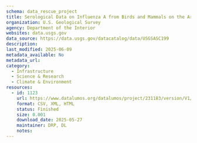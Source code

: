 ```yaml
---
schema: data_rescue_project 
title: Serological Data on Influenza A from Birds and Mammals on the Arctic Coastal Plain of Northern Alaska, 2011-2017
organization: U.S. Geological Survey
agency: Department of the Interior
websites: data.usgs.gov
data_source: https://data.usgs.gov/datacatalog/data/USGSASC199
description: 
last_modified: 2025-06-09
metadata_available: No
metadata_url: 
category:
  - Infrastructure 
  - Science & Research 
  - Climate & Environment 
resources:
  - id: 1123
    url: https://www.datalumos.org/datalumos/project/231183/version/V1/view
    format: CSV, XML, HTML
    status: Finished
    size: 0.001
    download_date: 2025-05-27
    maintainer: DRP, DL
    notes: 
---
```

